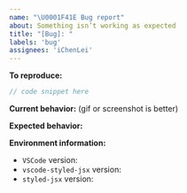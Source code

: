 ```yaml
---
name: "\U0001F41E Bug report"
about: Something isn’t working as expected
title: "[Bug]: "
labels: 'bug'
assignees: 'iChenLei'
---
```


**To reproduce:**

```jsx
// code snippet here
```

**Current behavior:** (gif or screenshot is better)

<!-- A clear and concise description of what the bug is -->

**Expected behavior:**

<!-- A clear and concise description of what you expected to happen -->

**Environment information:**

- `VSCode` version:
- `vscode-styled-jsx` version:
- `styled-jsx` version:

<!-- feel free to add additional comments -->